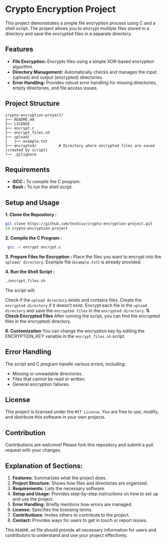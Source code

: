 # Crypto Encryption Project

This project demonstrates a simple file encryption process using C and a shell script. The project allows you to encrypt multiple files stored in a directory and save the encrypted files in a separate directory.

## Features

- **File Encryption:** Encrypts files using a simple XOR-based encryption algorithm.
- **Directory Management:** Automatically checks and manages the input (upload) and output (encrypted) directories.
- **Error Handling:** Provides robust error handling for missing directories, empty directories, and file access issues.

## Project Structure

```plaintext
crypto-encryption-project/
├── README.md           
├── LICENSE             
├── encrypt.c           
├── encrypt_files.sh    
├── upload/             
│   ├── example.txt    
├── encrypted/          # Directory where encrypted files are saved (created by script)
└── .gitignore
```
## Requirements

- **GCC :** To compile the C program.
- **Bash :** To run the shell script.

## Setup and Usage

   **1. Clone the Repository :**
      
  ```bash
  git clone https://github.com/techiuv/crypto-encryption-project.git
  cd crypto-encryption-project    
 ```
   **2. Compile the C Program :**

  ```bash
   gcc -o encrypt encrypt.c
  ```
   **3. Prepare Files for Encryption :**
      Place the files you want to encrypt into the `upload/ directory`.    Example file (`example.txt`) is already provided.

  **4. Run the Shell Script :**
  ```bash
  ./encrypt_files.sh
  ```
The script will:

Check if the `upload directory` exists and contains files.
Create the `encrypted directory` if it doesn’t exist.
Encrypt each file in the `upload directory` and save the `encrypted files` in the `encrypted directory`.
**5. Check Encrypted Files**
    After running the script, you can find the encrypted files in the encrypted/ directory.

**6. Customization**
You can change the encryption key by editing the ENCRYPTION_KEY variable in the `encrypt_files.sh` script.

## Error Handling 

The script and C program handle various errors, including:

- Missing or unreadable directories.
- Files that cannot be read or written.
- General encryption failures.

## License 
This project is licensed under the `MIT License`. You are free to use, modify, and distribute this software in your own projects.

## Contribution 
Contributions are welcome! Please fork this repository and submit a pull request with your changes.


## Explanation of Sections:

1. **Features:** Summarizes what the project does.
2. **Project Structure:** Shows how files and directories are organized.
3. **Requirements:** Lists the necessary software.
4. **Setup and Usage:** Provides step-by-step instructions on how to set up and use the project.
5. **Error Handling:** Briefly mentions how errors are managed.
6. **License:** Specifies the licensing terms.
7. **Contributions:** Invites others to contribute to the project.
8. **Contact:** Provides ways for users to get in touch or report issues.

This `README.md` file should provide all necessary information for users and contributors to understand and use your project effectively.




      
     
